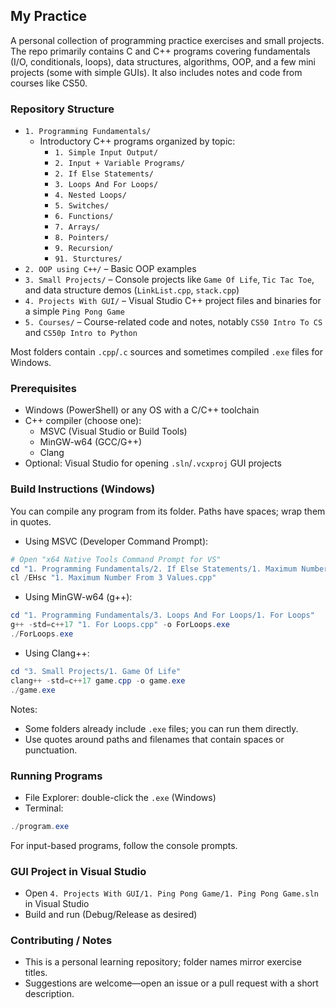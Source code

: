 ## My Practice

A personal collection of programming practice exercises and small projects. The repo primarily contains C and C++ programs covering fundamentals (I/O, conditionals, loops), data structures, algorithms, OOP, and a few mini projects (some with simple GUIs). It also includes notes and code from courses like CS50.

### Repository Structure

- `1. Programming Fundamentals/`
  - Introductory C++ programs organized by topic:
    - `1. Simple Input Output/`
    - `2. Input + Variable Programs/`
    - `2. If Else Statements/`
    - `3. Loops And For Loops/`
    - `4. Nested Loops/`
    - `5. Switches/`
    - `6. Functions/`
    - `7. Arrays/`
    - `8. Pointers/`
    - `9. Recursion/`
    - `91. Sturctures/`
- `2. OOP using C++/` – Basic OOP examples
- `3. Small Projects/` – Console projects like `Game Of Life`, `Tic Tac Toe`, and data structure demos (`LinkList.cpp`, `stack.cpp`)
- `4. Projects With GUI/` – Visual Studio C++ project files and binaries for a simple `Ping Pong Game`
- `5. Courses/` – Course-related code and notes, notably `CS50 Intro To CS` and `CS50p Intro to Python`

Most folders contain `.cpp`/`.c` sources and sometimes compiled `.exe` files for Windows.

### Prerequisites

- Windows (PowerShell) or any OS with a C/C++ toolchain
- C++ compiler (choose one):
  - MSVC (Visual Studio or Build Tools)
  - MinGW-w64 (GCC/G++)
  - Clang
- Optional: Visual Studio for opening `.sln`/`.vcxproj` GUI projects

### Build Instructions (Windows)

You can compile any program from its folder. Paths have spaces; wrap them in quotes.

- Using MSVC (Developer Command Prompt):
```powershell
# Open "x64 Native Tools Command Prompt for VS"
cd "1. Programming Fundamentals/2. If Else Statements/1. Maximum Number From 3 Values"
cl /EHsc "1. Maximum Number From 3 Values.cpp"
```

- Using MinGW-w64 (g++):
```powershell
cd "1. Programming Fundamentals/3. Loops And For Loops/1. For Loops"
g++ -std=c++17 "1. For Loops.cpp" -o ForLoops.exe
./ForLoops.exe
```

- Using Clang++:
```powershell
cd "3. Small Projects/1. Game Of Life"
clang++ -std=c++17 game.cpp -o game.exe
./game.exe
```

Notes:
- Some folders already include `.exe` files; you can run them directly.
- Use quotes around paths and filenames that contain spaces or punctuation.

### Running Programs

- File Explorer: double-click the `.exe` (Windows)
- Terminal:
```powershell
./program.exe
```

For input-based programs, follow the console prompts.

### GUI Project in Visual Studio

- Open `4. Projects With GUI/1. Ping Pong Game/1. Ping Pong Game.sln` in Visual Studio
- Build and run (Debug/Release as desired)

### Contributing / Notes

- This is a personal learning repository; folder names mirror exercise titles.
- Suggestions are welcome—open an issue or a pull request with a short description.


